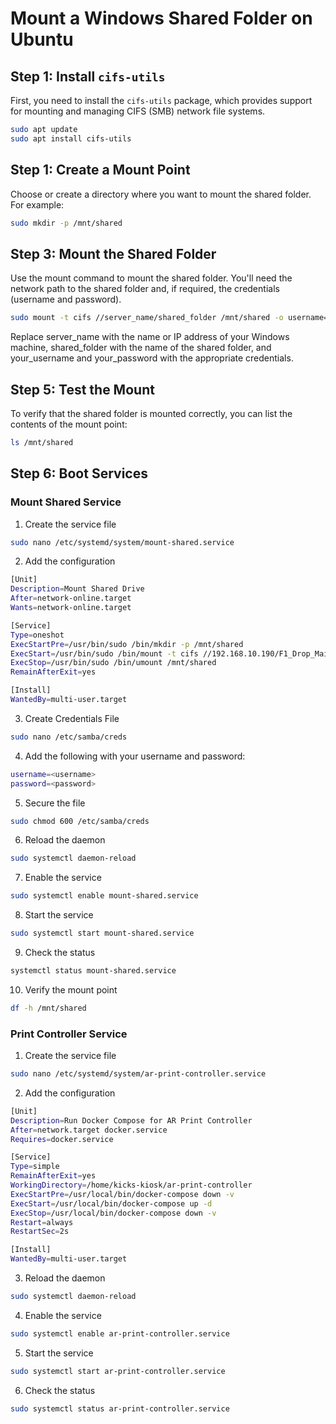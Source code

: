 # Mount a Windows Shared Folder on Ubuntu

## Step 1: Install `cifs-utils`

First, you need to install the `cifs-utils` package, which provides support for mounting and managing CIFS (SMB) network file systems.

```bash
sudo apt update
sudo apt install cifs-utils
```

## Step 1: Create a Mount Point
Choose or create a directory where you want to mount the shared folder. For example:

```bash
sudo mkdir -p /mnt/shared
```

## Step 3: Mount the Shared Folder
Use the mount command to mount the shared folder. You'll need the network path to the shared folder and, if required, the credentials (username and password).

```bash
sudo mount -t cifs //server_name/shared_folder /mnt/shared -o username=your_username,password=your_password
```
Replace server_name with the name or IP address of your Windows machine, shared_folder with the name of the shared folder, and your_username and your_password with the appropriate credentials.

## Step 5: Test the Mount
To verify that the shared folder is mounted correctly, you can list the contents of the mount point:

```bash
ls /mnt/shared
```

## Step 6: Boot Services
### Mount Shared Service
1. Create the service file

```bash
sudo nano /etc/systemd/system/mount-shared.service
```

2. Add the configuration
```bash
[Unit]
Description=Mount Shared Drive
After=network-online.target
Wants=network-online.target

[Service]
Type=oneshot
ExecStartPre=/usr/bin/sudo /bin/mkdir -p /mnt/shared
ExecStart=/usr/bin/sudo /bin/mount -t cifs //192.168.10.190/F1_Drop_Main /mnt/shared -o credentials=/etc/samba/creds --verbose
ExecStop=/usr/bin/sudo /bin/umount /mnt/shared
RemainAfterExit=yes

[Install]
WantedBy=multi-user.target
```

3. Create Credentials File
```bash
sudo nano /etc/samba/creds
```

4. Add the following with your username and password:
```bash
username=<username>
password=<password>
```

5. Secure the file
```bash
sudo chmod 600 /etc/samba/creds
```

6. Reload the daemon

```bash
sudo systemctl daemon-reload
```

7. Enable the service

```bash
sudo systemctl enable mount-shared.service
```

8. Start the service

```bash
sudo systemctl start mount-shared.service
```

9. Check the status
```bash
systemctl status mount-shared.service
```

10. Verify the mount point
```bash
df -h /mnt/shared
```



### Print Controller Service
1. Create the service file

```bash
sudo nano /etc/systemd/system/ar-print-controller.service
```

2. Add the configuration
```bash
[Unit]
Description=Run Docker Compose for AR Print Controller
After=network.target docker.service
Requires=docker.service

[Service]
Type=simple
RemainAfterExit=yes
WorkingDirectory=/home/kicks-kiosk/ar-print-controller
ExecStartPre=/usr/local/bin/docker-compose down -v
ExecStart=/usr/local/bin/docker-compose up -d
ExecStop=/usr/local/bin/docker-compose down -v
Restart=always
RestartSec=2s

[Install]
WantedBy=multi-user.target
```

3. Reload the daemon

```bash
sudo systemctl daemon-reload
```

4. Enable the service

```bash
sudo systemctl enable ar-print-controller.service
```

5. Start the service

```bash
sudo systemctl start ar-print-controller.service
```

6. Check the status
```bash
sudo systemctl status ar-print-controller.service
```
